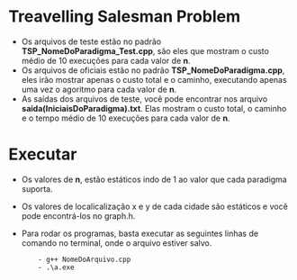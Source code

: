 # Treavelling Salesman Problem


- Os arquivos de teste estão no padrão **TSP_NomeDoParadigma_Test.cpp**, são eles que mostram o custo médio de 10 execuções para cada valor de **n**.
- Os arquivos de oficiais estão no padrão **TSP_NomeDoParadigma.cpp**, eles irão mostrar apenas o custo total e o caminho, executando apenas uma vez o agoritmo para cada valor de **n**.
- As saídas dos arquivos de teste, você pode encontrar nos arquivo **saida(IniciaisDoParadigma).txt**. Elas mostram o custo total, o caminho e o tempo médio de 10 execuções para cada valor de **n**.

# Executar

  - Os valores de **n**, estão estáticos indo de 1 ao valor que cada paradigma suporta.
  - Os valores de localicalização x e y de cada cidade são estáticos e você pode encontrá-los no graph.h. 
  - Para rodar os programas, basta executar as seguintes linhas de comando no terminal, onde o arquivo estiver salvo.

            - g++ NomeDoArquivo.cpp
	        - .\a.exe

